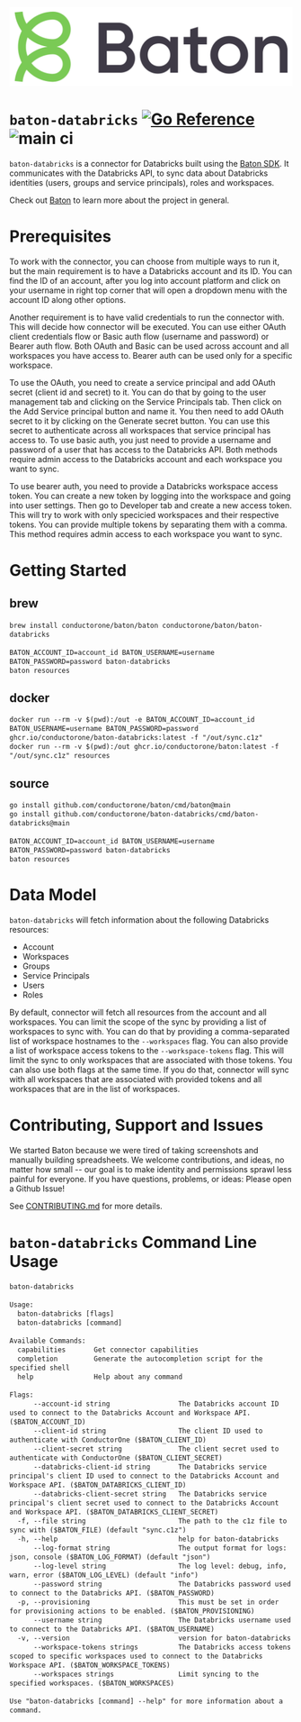 ![Baton Logo](./docs/images/baton-logo.png)

# `baton-databricks` [![Go Reference](https://pkg.go.dev/badge/github.com/conductorone/baton-databricks.svg)](https://pkg.go.dev/github.com/conductorone/baton-databricks) ![main ci](https://github.com/conductorone/baton-databricks/actions/workflows/main.yaml/badge.svg)

`baton-databricks` is a connector for Databricks built using the [Baton SDK](https://github.com/conductorone/baton-sdk). It communicates with the Databricks API, to sync data about Databricks identities (users, groups and service principals), roles and workspaces. 

Check out [Baton](https://github.com/conductorone/baton) to learn more about the project in general.

# Prerequisites

To work with the connector, you can choose from multiple ways to run it, but the main requirement is to have a Databricks account and its ID. You can find the ID of an account, after you log into account platform and click on your username in right top corner that will open a dropdown menu with the account ID along other options.

Another requirement is to have valid credentials to run the connector with. This will decide how connector will be executed. You can use either OAuth client credentials flow or Basic auth flow (username and password) or Bearer auth flow. Both OAuth and Basic can be used across account and all workspaces you have access to. Bearer auth can be used only for a specific workspace.

To use the OAuth, you need to create a service principal and add OAuth secret (client id and secret) to it. You can do that by going to the user management tab and clicking on the Service Principals tab. Then click on the Add Service principal button and name it. You then need to add OAuth secret to it by clicking on the Generate secret button. You can use this secret to authenticate across all workspaces that service principal has access to. To use basic auth, you just need to provide a username and password of a user that has access to the Databricks API. Both methods require admin access to the Databricks account and each workspace you want to sync.

To use bearer auth, you need to provide a Databricks workspace access token. You can create a new token by logging into the workspace and going into user settings. Then go to Developer tab and create a new access token. This will try to work with only specicied workspaces and their respective tokens. You can provide multiple tokens by separating them with a comma. This method requires admin access to each workspace you want to sync. 

# Getting Started

## brew

```
brew install conductorone/baton/baton conductorone/baton/baton-databricks

BATON_ACCOUNT_ID=account_id BATON_USERNAME=username BATON_PASSWORD=password baton-databricks
baton resources
```

## docker

```
docker run --rm -v $(pwd):/out -e BATON_ACCOUNT_ID=account_id BATON_USERNAME=username BATON_PASSWORD=password ghcr.io/conductorone/baton-databricks:latest -f "/out/sync.c1z"
docker run --rm -v $(pwd):/out ghcr.io/conductorone/baton:latest -f "/out/sync.c1z" resources
```

## source

```
go install github.com/conductorone/baton/cmd/baton@main
go install github.com/conductorone/baton-databricks/cmd/baton-databricks@main

BATON_ACCOUNT_ID=account_id BATON_USERNAME=username BATON_PASSWORD=password baton-databricks
baton resources
```

# Data Model

`baton-databricks` will fetch information about the following Databricks resources:

- Account
- Workspaces
- Groups
- Service Principals
- Users
- Roles

By default, connector will fetch all resources from the account and all workspaces. You can limit the scope of the sync by providing a list of workspaces to sync with. You can do that by providing a comma-separated list of workspace hostnames to the `--workspaces` flag. You can also provide a list of workspace access tokens to the `--workspace-tokens` flag. This will limit the sync to only workspaces that are associated with those tokens. You can also use both flags at the same time. If you do that, connector will sync with all workspaces that are associated with provided tokens and all workspaces that are in the list of workspaces.

# Contributing, Support and Issues

We started Baton because we were tired of taking screenshots and manually building spreadsheets. We welcome contributions, and ideas, no matter how small -- our goal is to make identity and permissions sprawl less painful for everyone. If you have questions, problems, or ideas: Please open a Github Issue!

See [CONTRIBUTING.md](https://github.com/ConductorOne/baton/blob/main/CONTRIBUTING.md) for more details.

# `baton-databricks` Command Line Usage

```
baton-databricks

Usage:
  baton-databricks [flags]
  baton-databricks [command]

Available Commands:
  capabilities       Get connector capabilities
  completion         Generate the autocompletion script for the specified shell
  help               Help about any command

Flags:
      --account-id string                 The Databricks account ID used to connect to the Databricks Account and Workspace API. ($BATON_ACCOUNT_ID)
      --client-id string                  The client ID used to authenticate with ConductorOne ($BATON_CLIENT_ID)
      --client-secret string              The client secret used to authenticate with ConductorOne ($BATON_CLIENT_SECRET)
      --databricks-client-id string       The Databricks service principal's client ID used to connect to the Databricks Account and Workspace API. ($BATON_DATABRICKS_CLIENT_ID)
      --databricks-client-secret string   The Databricks service principal's client secret used to connect to the Databricks Account and Workspace API. ($BATON_DATABRICKS_CLIENT_SECRET)
  -f, --file string                       The path to the c1z file to sync with ($BATON_FILE) (default "sync.c1z")
  -h, --help                              help for baton-databricks
      --log-format string                 The output format for logs: json, console ($BATON_LOG_FORMAT) (default "json")
      --log-level string                  The log level: debug, info, warn, error ($BATON_LOG_LEVEL) (default "info")
      --password string                   The Databricks password used to connect to the Databricks API. ($BATON_PASSWORD)
  -p, --provisioning                      This must be set in order for provisioning actions to be enabled. ($BATON_PROVISIONING)
      --username string                   The Databricks username used to connect to the Databricks API. ($BATON_USERNAME)
  -v, --version                           version for baton-databricks
      --workspace-tokens strings          The Databricks access tokens scoped to specific workspaces used to connect to the Databricks Workspace API. ($BATON_WORKSPACE_TOKENS)
      --workspaces strings                Limit syncing to the specified workspaces. ($BATON_WORKSPACES)

Use "baton-databricks [command] --help" for more information about a command.
```
